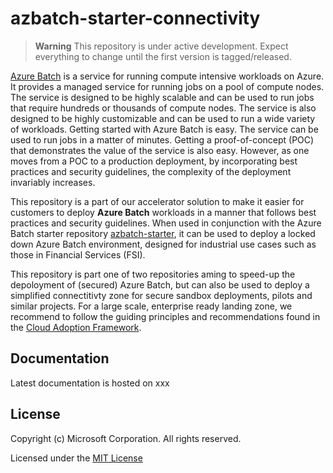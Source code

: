 # azbatch-starter-connectivity

> __Warning__
> This repository is under active development. Expect everything to change until the first version is tagged/released.

[Azure Batch](https://learn.microsoft.com/en-us/azure/batch/batch-technical-overview)
is a service for running compute intensive workloads on Azure. It provides a managed service for running
jobs on a pool of compute nodes. The service is designed to be highly scalable and can be used to run jobs that
require hundreds or thousands of compute nodes. The service is also designed to be highly customizable and can be
used to run a wide variety of workloads. Getting started with Azure Batch is easy. The service can be used to run jobs
in a matter of minutes. Getting a proof-of-concept (POC) that demonstrates the value of the service is also easy.
However, as one moves from a POC to a production deployment, by incorporating best practices and security guidelines,
the complexity of the deployment invariably increases.

This repository is a part of our accelerator solution to make it easier for customers to deploy **Azure Batch** workloads
in a manner that follows best practices and security guidelines. When used in conjunction with the Azure Batch starter repository [azbatch-starter](https://github.com/utkarshayachit/azbatch-starter), it can be used to deploy
a locked down Azure Batch environment, designed for industrial use cases such as those in Financial Services (FSI).

This repository is part one of two repositories aming to speed-up the depoloyment of (secured) Azure Batch, but can also be used to deploy a simplified connectitivty zone for secure sandbox deployments, pilots and similar projects. For a large scale, enterprise ready landing zone, we recommend to follow the guiding principles and recommendations found in the [Cloud Adoption Framework](https://learn.microsoft.com/en-us/azure/cloud-adoption-framework/ready/landing-zone/#platform-vs-application-landing-zones).

## Documentation

Latest documentation is hosted on xxx

## License

Copyright (c) Microsoft Corporation. All rights reserved.

Licensed under the [MIT License](./LICENSE)